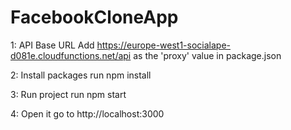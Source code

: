 # FacebookCloneApp

1: API Base URL
Add https://europe-west1-socialape-d081e.cloudfunctions.net/api as the 'proxy' value in package.json

2: Install packages
run npm install

3: Run project
run npm start

4: Open it
go to http://localhost:3000
